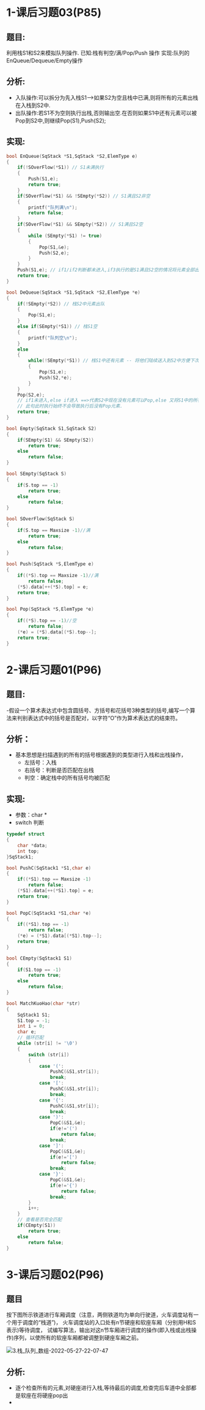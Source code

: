 # 1-课后习题03(P85)

## 题目:
利用栈S1和S2来模拟队列操作.
已知:栈有判空/满/Pop/Push 操作
实现:队列的EnQueue/Dequeue/Empty操作

## 分析:
- 入队操作:可以拆分为先入栈S1-->如果S2为空且栈中已满,则将所有的元素出栈在入栈到S2中.
- 出队操作:若S1不为空则执行出栈,否则输出空.在否则如果S1中还有元素可以被Pop到S2中,则继续Pop(S1),Push(S2);

## 实现:
```c
bool EnQueue(SqStack *S1,SqStack *S2,ElemType e)
{
    if(!SOverFlow(*S1)) // S1未满执行
    {
        Push(S1,e);
        return true;
    }
    if(SOverFlow(*S1) && !SEmpty(*S2)) // S1满且S2非空
    {
        printf("队列满\n");
        return false;
    }
    if(SOverFlow(*S1) && SEmpty(*S2)) // S1满且S2空
    {
        while (SEmpty(*S1) != true)
        {
            Pop(S1,&e);
            Push(S2,e);
        }
    }
    Push(S1,e); // if1/if2判断都未进入,if3执行的是S1满且S2空的情况将元素全部出栈入栈到S2,需要这一句将准备入栈的元素入栈.
    return true;
}

bool DeQueue(SqStack *S1,SqStack *S2,ElemType *e)
{
    if(!SEmpty(*S2)) // 栈S2中元素出队
    {
        Pop(S1,e);
    }
    else if(SEmpty(*S1)) // 栈S1空
    {
        printf("队列空\n");
    }
    else
    {
        while(!SEmpty(*S1)) // 栈S1中还有元素 -- 将他们陆续送入到S2中方便下次直接出队
        {
            Pop(S1,e);
            Push(S2,*e);
        }
    }
    Pop(S2,e);
    // if1未进入,else if进入 ==>代表S2中现在没有元素可以Pop,else 又将S1中的所有元素出栈入栈到S2,
    // 此句此时执行始终不会导致执行后没有Pop元素.
    return true;
}

bool Empty(SqStack S1,SqStack S2)
{
    if(SEmpty(S1) && SEmpty(S2))
        return true;
    else
        return false;
}

bool SEmpty(SqStack S)
{
    if(S.top == -1)
        return true;
    else
        return false;
}

bool SOverFlow(SqStack S)
{
    if(S.top == Maxsize -1)//满
        return true;
    else
        return false;
}

bool Push(SqStack *S,ElemType e)
{
    if((*S).top == Maxsize -1)//满
        return false;
    (*S).data[++(*S).top] = e;
    return true;
}

bool Pop(SqStack *S,ElemType *e)
{
    if((*S).top == -1)//空
        return false;
    (*e) = (*S).data[(*S).top--];
    return true;
}
```

# 2-课后习题01(P96)

## 题目:
-假设一个算术表达式中包含圆括号、方括号和花括号3种类型的括号,编写一个算法来判别表达式中的括号是否配对，以字符“O”作为算术表达式的结束符。

## 分析：
- 基本思想是扫描遇到的所有的括号根据遇到的类型进行入栈和出栈操作，
  - 左括号：入栈
  - 右括号：判断是否匹配在出栈
  - 判空：确定栈中的所有括号均被匹配

## 实现:
- 参数：char *
- switch 判断

```c
typedef struct
{
    char *data;
    int top;
}SqStack1;

bool PushC(SqStack1 *S1,char e)
{
    if((*S1).top == Maxsize -1)
        return false;
    (*S1).data[++(*S1).top] = e;
    return true;
}

bool PopC(SqStack1 *S1,char *e)
{
    if((*S1).top == -1)
        return false;
    (*e) = (*S1).data[(*S1).top--];
    return true;
}

bool CEmpty(SqStack1 S1)
{
    if(S1.top == -1)
        return true;
    else
        return false;
}

bool MatchKuoHao(char *str)
{
    SqStack1 S1;
    S1.top = -1;
    int i = 0;
    char e;
    // 循环匹配
    while (str[i] != '\0')
    {
        switch (str[i])
        {
            case '(':
                PushC(&S1,str[i]);
                break;
            case '[':
                PushC(&S1,str[i]);
                break;
            case '{':
                PushC(&S1,str[i]);
                break;
            case ')':
                PopC(&S1,&e);
                if(e!='(')
                    return false;
                break;
            case ']':
                PopC(&S1,&e);
                if(e!='[')
                    return false;
                break;
            case '}':
                PopC(&S1,&e);
                if(e!='{')
                    return false;
                break;
        }
        i++;
    }
    // 查看是否完全匹配
    if(CEmpty(S1))
        return true;
    else
        return false;
}
```

# 3-课后习题02(P96)

## 题目
按下图所示铁道进行车厢调度（注意，两侧铁道均为单向行驶道，火车调度站有一个用于调度的“栈道”)， 火车调度站的入口处有n节硬座和软座车厢（分别用H和S表示)等待调度， 试编写算法，输出对这n节车厢进行调度的操作(即入栈或出栈操作)序列，以使所有的软座车厢都被调整到硬座车厢之前。

![3.栈_队列_数组-2022-05-27-22-07-47](https://iceimgurl.oss-cn-beijing.aliyuncs.com/markdownimage/3.栈_队列_数组-2022-05-27-22-07-47.png)

## 分析:
- 逐个检查所有的元素,对硬座进行入栈,等待最后的调度,检查完后车道中全部都是软座在将硬座pop出
- 